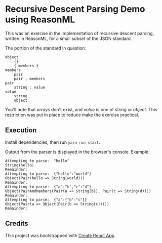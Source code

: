 # Recursive Descent Parsing Demo using ReasonML

This was an exercise in the implementation of recursive descent parsing, written in ReasonML, for a small subset of the JSON standard.

The portion of the standard in question:

```
object
    {}
    { members }
members
    pair
    pair , members
pair
    string : value
value
    string
    object
```

You'll note that _arrays_ don't exist, and _value_ is one of _string_ or _object_. This restriction was put in place to reduce make the exercise practical.

## Execution

Install dependencies, then run `yarn run start`.

Output from the parser is displayed in the browser's console. Example:

```
Attempting to parse:  "hello"
String(hello)
Remainder:
Attempting to parse:  {"hello":"world"}
Object(Pair(hello => String(world)))
Remainder:
Attempting to parse:  {"a":"b","c":"d"}
Object(PairAndMembers(Pair(a => String(b)), Pair(c => String(d))))
Remainder:
Attempting to parse:  {"a":{"b":"c"}}
Object(Pair(a => Object(Pair(b => String(c)))))
Remainder:
```

## Credits

This project was bootstrapped with [Create React App](https://github.com/facebookincubator/create-react-app).